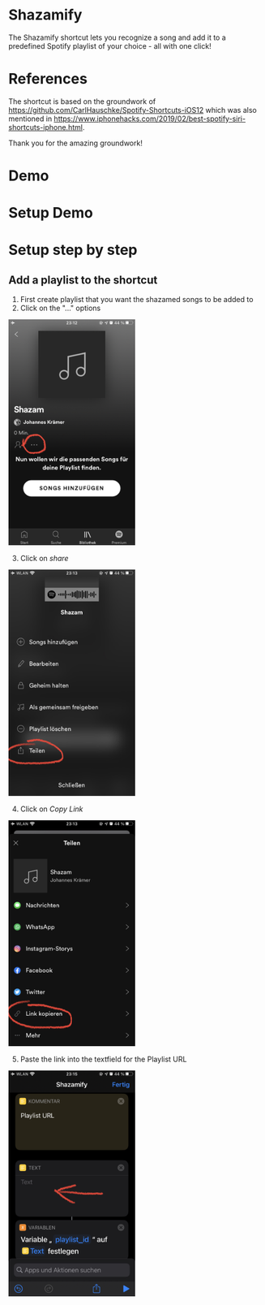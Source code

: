 # Shazamify
The Shazamify shortcut lets you recognize a song and add it to a predefined Spotify playlist of your choice - all with one click!

# References
The shortcut is based on the groundwork of https://github.com/CarlHauschke/Spotify-Shortcuts-iOS12 which was also mentioned in https://www.iphonehacks.com/2019/02/best-spotify-siri-shortcuts-iphone.html.

Thank you for the amazing groundwork!

# Demo 

# Setup Demo

# Setup step by step

## Add a playlist to the shortcut
1. First create playlist that you want the shazamed songs to be added to
2. Click on the "..." options 

<img src="https://github.com/Joapfel/Shazamify/blob/main/media/IMG_0501.jpg" width="250">

3. Click on _share_

<img src="https://github.com/Joapfel/Shazamify/blob/main/media/IMG_0502.jpg" width="250">

4. Click on _Copy Link_

<img src="https://github.com/Joapfel/Shazamify/blob/main/media/IMG_0503.jpg" width="250">

5. Paste the link into the textfield for the Playlist URL

<img src="https://github.com/Joapfel/Shazamify/blob/main/media/IMG_0504.jpg" width="250">

